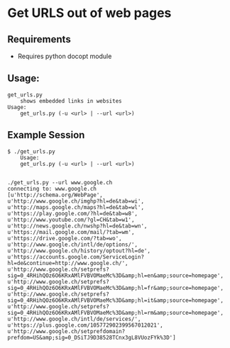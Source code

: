 # Get URLS out of web pages

## Requirements
* Requires python docopt module

## Usage: 

    get_urls.py
        shows embedded links in websites
    Usage:
        get_urls.py (-u <url> | --url <url>)

## Example Session

    $ ./get_urls.py
        Usage:
        get_urls.py (-u <url> | --url <url>)
    
    
    ./get_urls.py --url www.google.ch
    connecting to: www.google.ch
    [u'http://schema.org/WebPage',
    u'http://www.google.ch/imghp?hl=de&tab=wi',
    u'http://maps.google.ch/maps?hl=de&tab=wl',
    u'https://play.google.com/?hl=de&tab=w8',
    u'http://www.youtube.com/?gl=CH&tab=w1',
    u'http://news.google.ch/nwshp?hl=de&tab=wn',
    u'https://mail.google.com/mail/?tab=wm',
    u'https://drive.google.com/?tab=wo',
    u'http://www.google.ch/intl/de/options/',
    u'http://www.google.ch/history/optout?hl=de',
    u'https://accounts.google.com/ServiceLogin?hl=de&continue=http://www.google.ch/',
    u'http://www.google.ch/setprefs?sig=0_4RHihQOz6O6KRxAMlFVBVOMaeMc%3D&amp;hl=en&amp;source=homepage',
    u'http://www.google.ch/setprefs?sig=0_4RHihQOz6O6KRxAMlFVBVOMaeMc%3D&amp;hl=fr&amp;source=homepage',
    u'http://www.google.ch/setprefs?sig=0_4RHihQOz6O6KRxAMlFVBVOMaeMc%3D&amp;hl=it&amp;source=homepage',
    u'http://www.google.ch/setprefs?sig=0_4RHihQOz6O6KRxAMlFVBVOMaeMc%3D&amp;hl=rm&amp;source=homepage',
    u'http://www.google.ch/intl/de/services/',
    u'https://plus.google.com/105772902399567012021',
    u'http://www.google.ch/setprefdomain?prefdom=US&amp;sig=0_DSiTJ9D38528TCnx3gL8VUozFYk%3D']
